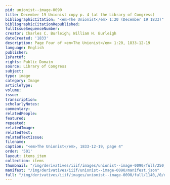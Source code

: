 ```yaml
---
pid: unionist--image-0090
title: December 19 Unionist copy p. 4 (at the Library of Congress)
bibliographicCitation: "<em>The Unionist</em> 1:20 (December 19 1833)"
bibliographicCitationRepublished: 
fullIssueSequenceNumber: 
creator: Charles C. Burleigh; William H. Burleigh
dateCreated: '1833'
description: Page Four of <em>The Unionist</em> 1:20, 1833-12-19
language: English
publisher: 
IsPartOf: 
rights: Public Domain
source: Library of Congress
subject: 
type: image
category: Image
articleType: 
volume: 
issue: 
transcription: 
scholarlyNotes: 
commentary: 
relatedPeople: 
featured: 
repeated: 
relatedImage: 
relatedText: 
relatedTextIssue: 
filename: 
caption: "<em>The Unionist</em>, 1833-12-19, page 4"
order: '501'
layout: items_item
collection: items
thumbnail: "/img/derivatives/iiif/images/unionist--image-0090/full/250,/0/default.jpg"
manifest: "/img/derivatives/iiif/unionist--image-0090/manifest.json"
full: "/img/derivatives/iiif/images/unionist--image-0090/full/1140,/0/default.jpg"
---
```

